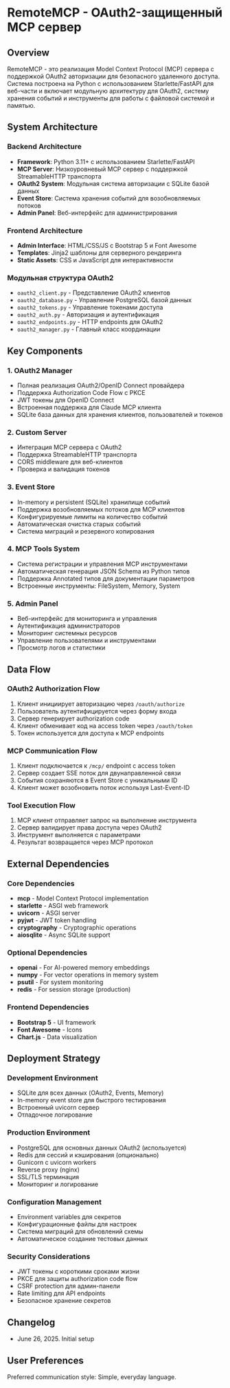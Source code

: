 # RemoteMCP - OAuth2-защищенный MCP сервер

## Overview

RemoteMCP - это реализация Model Context Protocol (MCP) сервера с поддержкой OAuth2 авторизации для безопасного удаленного доступа. Система построена на Python с использованием Starlette/FastAPI для веб-части и включает модульную архитектуру для OAuth2, систему хранения событий и инструменты для работы с файловой системой и памятью.

## System Architecture

### Backend Architecture
- **Framework**: Python 3.11+ с использованием Starlette/FastAPI
- **MCP Server**: Низкоуровневый MCP сервер с поддержкой StreamableHTTP транспорта
- **OAuth2 System**: Модульная система авторизации с SQLite базой данных
- **Event Store**: Система хранения событий для возобновляемых потоков
- **Admin Panel**: Веб-интерфейс для администрирования

### Frontend Architecture
- **Admin Interface**: HTML/CSS/JS с Bootstrap 5 и Font Awesome
- **Templates**: Jinja2 шаблоны для серверного рендеринга
- **Static Assets**: CSS и JavaScript для интерактивности

### Модульная структура OAuth2
- `oauth2_client.py` - Представление OAuth2 клиентов
- `oauth2_database.py` - Управление PostgreSQL базой данных
- `oauth2_tokens.py` - Управление токенами доступа
- `oauth2_auth.py` - Авторизация и аутентификация
- `oauth2_endpoints.py` - HTTP endpoints для OAuth2
- `oauth2_manager.py` - Главный класс координации

## Key Components

### 1. OAuth2 Manager
- Полная реализация OAuth2/OpenID Connect провайдера
- Поддержка Authorization Code Flow с PKCE
- JWT токены для OpenID Connect
- Встроенная поддержка для Claude MCP клиента
- SQLite база данных для хранения клиентов, пользователей и токенов

### 2. Custom Server
- Интеграция MCP сервера с OAuth2
- Поддержка StreamableHTTP транспорта
- CORS middleware для веб-клиентов
- Проверка и валидация токенов

### 3. Event Store
- In-memory и persistent (SQLite) хранилище событий
- Поддержка возобновляемых потоков для MCP клиентов
- Конфигурируемые лимиты на количество событий
- Автоматическая очистка старых событий
- Система миграций и резервного копирования

### 4. MCP Tools System
- Система регистрации и управления MCP инструментами
- Автоматическая генерация JSON Schema из Python типов
- Поддержка Annotated типов для документации параметров
- Встроенные инструменты: FileSystem, Memory, System

### 5. Admin Panel
- Веб-интерфейс для мониторинга и управления
- Аутентификация администраторов
- Мониторинг системных ресурсов
- Управление пользователями и инструментами
- Просмотр логов и статистики

## Data Flow

### OAuth2 Authorization Flow
1. Клиент инициирует авторизацию через `/oauth/authorize`
2. Пользователь аутентифицируется через форму входа
3. Сервер генерирует authorization code
4. Клиент обменивает код на access token через `/oauth/token`
5. Токен используется для доступа к MCP endpoints

### MCP Communication Flow
1. Клиент подключается к `/mcp/` endpoint с access token
2. Сервер создает SSE поток для двунаправленной связи
3. События сохраняются в Event Store с уникальными ID
4. Клиент может возобновить поток используя Last-Event-ID

### Tool Execution Flow
1. MCP клиент отправляет запрос на выполнение инструмента
2. Сервер валидирует права доступа через OAuth2
3. Инструмент выполняется с параметрами
4. Результат возвращается через MCP протокол

## External Dependencies

### Core Dependencies
- **mcp** - Model Context Protocol implementation
- **starlette** - ASGI web framework
- **uvicorn** - ASGI server
- **pyjwt** - JWT token handling
- **cryptography** - Cryptographic operations
- **aiosqlite** - Async SQLite support

### Optional Dependencies
- **openai** - For AI-powered memory embeddings
- **numpy** - For vector operations in memory system
- **psutil** - For system monitoring
- **redis** - For session storage (production)

### Frontend Dependencies
- **Bootstrap 5** - UI framework
- **Font Awesome** - Icons
- **Chart.js** - Data visualization

## Deployment Strategy

### Development Environment
- SQLite для всех данных (OAuth2, Events, Memory)
- In-memory event store для быстрого тестирования
- Встроенный uvicorn сервер
- Отладочное логирование

### Production Environment
- PostgreSQL для основных данных OAuth2 (используется)
- Redis для сессий и кэширования (опционально)
- Gunicorn с uvicorn workers
- Reverse proxy (nginx)
- SSL/TLS терминация
- Мониторинг и логирование

### Configuration Management
- Environment variables для секретов
- Конфигурационные файлы для настроек
- Система миграций для обновлений схемы
- Автоматическое создание тестовых данных

### Security Considerations
- JWT токены с короткими сроками жизни
- PKCE для защиты authorization code flow
- CSRF protection для админ-панели
- Rate limiting для API endpoints
- Безопасное хранение секретов

## Changelog

- June 26, 2025. Initial setup

## User Preferences

Preferred communication style: Simple, everyday language.
